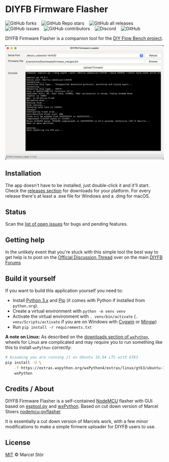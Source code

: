 # DIYFB Firmware Flasher


![GitHub forks](https://img.shields.io/github/forks/deeemm/DIYFB-firmware-flasher?style=social) &nbsp;&nbsp; ![GitHub Repo stars](https://img.shields.io/github/stars/deeemm/DIYFB-firmware-flasher?style=social) &nbsp;&nbsp; ![GitHub all releases](https://img.shields.io/github/downloads-pre/deeemm/DIYFB-firmware-flasher/total?logo=github&include_prereleases=true) &nbsp;&nbsp; ![GitHub issues](https://img.shields.io/github/issues-raw/deeemm/DIYFB-firmware-flasher?logo=github) &nbsp;&nbsp; ![GitHub contributors](https://img.shields.io/github/contributors/deeemm/DIYFB-firmware-flasher?logo=github) &nbsp;&nbsp; ![Discord](https://img.shields.io/discord/762654320444440587?logo=discord) &nbsp;&nbsp; ![GitHub](https://img.shields.io/github/license/deeemm/DIYFB-firmware-flasher?logo=mit) 

DIYFB Firmware Flasher is a companion tool for the [DIY Flow Bench project](https://github.com/DeeEmm/DIY-Flow-Bench/).

![Image of DIYFB Firmware Flasher GUI](images/gui.png)


## Installation
 The app doesn't have to be installed, just double-click it and it'll start. Check the [releases section](https://github.com/DeeEmm/DIYFB-Firmware-Flasher/releases) for downloads for your platform. For every release there's at least a .exe file for Windows and a .dmg for macOS.

## Status
Scan the [list of open issues](https://github.com/DeeEmm/DIYFB-Firmware-Flasher/issues) for bugs and pending features.


## Getting help
In the unlikely event that you're stuck with this simple tool the best way to get help is to post on the [Official Discussion Thread](https://github.com/DeeEmm/DIY-Flow-Bench/discussions/343) over on the main [DIYFB Forums](https://github.com/DeeEmm/DIY-Flow-Bench/discussions)


## Build it yourself
If you want to build this application yourself you need to:

- Install [Python 3.x](https://www.python.org/downloads/) and [Pip](https://pip.pypa.io/en/stable/installing/) (it comes with Python if installed from `python.org`).
- Create a virtual environment with `python -m venv venv`
- Activate the virtual environment with `. venv/bin/activate` (`. venv/Scripts/activate` if you are on Windows with [Cygwin](https://www.cygwin.com/) or [Mingw](http://mingw.org/))
- Run `pip install -r requirements.txt`

**A note on Linux:** As described on the [downloads section of `wxPython`](https://www.wxpython.org/pages/downloads/), wheels for Linux are complicated and may require you to run something like this to install `wxPython` correctly:

```bash
# Assuming you are running it on Ubuntu 18.04 LTS with GTK3
pip install -U \
    -f https://extras.wxpython.org/wxPython4/extras/linux/gtk3/ubuntu-18.04 \
    wxPython
```

## Credits / About

DIYFB Firmware Flasher is a self-contained [NodeMCU](https://github.com/nodemcu/nodemcu-firmware) flasher with GUI based on [esptool.py](https://github.com/espressif/esptool) and [wxPython](https://www.wxpython.org/). Based on cut down version of Marcel Stoers [nodemcu-pyflasher](https://github.com/marcelstoer/nodemcu-pyflasher)

It is essentially a cut down version of Marcels work, with a few minor modifications to make a simple firmwre uploader for DIYFB users to use. 

## License
[MIT](http://opensource.org/licenses/MIT) © Marcel Stör
